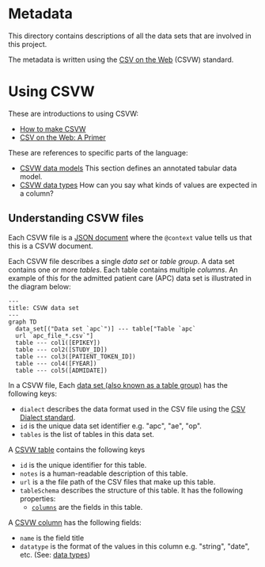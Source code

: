 # Metadata

This directory contains descriptions of all the data sets that are involved in this project.

The metadata is written using the [CSV on the Web](https://csvw.org/) (CSVW) standard.

# Using CSVW

These are introductions to using CSVW:

* [How to make CSVW](https://csvw.org/guides/how-to-make-csvw.html)
* [CSV on the Web: A Primer](https://www.w3.org/TR/tabular-data-primer/)

These are references to specific parts of the language:

* [CSVW data models](https://w3c.github.io/csvw/syntax/#model) This section defines an annotated tabular data model.
* [CSVW data types](https://w3c.github.io/csvw/primer/#datatypes) How can you say what kinds of values are expected in a column?

## Understanding CSVW files

Each CSVW file is a [JSON document](https://www.json.org/json-en.html) where the `@context` value tells us that this is a CSVW document.

Each CSVW file describes a single *data set* or *table group*. A data set contains one or more *tables*. Each table contains multiple *columns*. An example of this for the admitted patient care (APC) data set is illustrated in the diagram below:

```mermaid
---
title: CSVW data set
---
graph TD
  data_set[("Data set `apc`")] --- table["Table `apc`
  url `apc_file_*.csv`"]
  table --- col1([EPIKEY])
  table --- col2([STUDY_ID])
  table --- col3([PATIENT_TOKEN_ID])
  table --- col4([FYEAR])
  table --- col5([ADMIDATE])
```

In a CSVW file, Each [data set (also known as a table group)](https://w3c.github.io/csvw/syntax/#table-groups) has the following keys:

- `dialect` describes the data format used in the CSV file using the [CSV Dialect standard](https://specs.frictionlessdata.io/csv-dialect/).
- `id` is the unique data set identifier e.g. "apc", "ae", "op".
- `tables` is the list of tables in this data set.

A [CSVW table](https://w3c.github.io/csvw/syntax/#tables) contains the following keys

- `id` is the unique identifier for this table.
- `notes` is a human-readable description of this table.
- `url` is a the file path of the CSV files that make up this table.
- `tableSchema` describes the structure of this table. It has the following properties:
  * [`columns`](https://w3c.github.io/csvw/syntax/#columns) are the fields in this table.

A [CSVW column](https://w3c.github.io/csvw/syntax/#columns) has the following fields:

* `name` is the field title
* `datatype` is the format of the values in this column e.g. "string", "date", etc. (See: [data types](https://w3c.github.io/csvw/syntax/#dfn-datatype))

